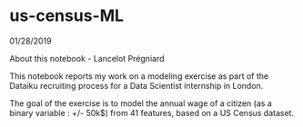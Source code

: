 # us-census-ML

01/28/2019

About this notebook - Lancelot Prégniard

This notebook reports my work on a modeling exercise as part of the Dataiku recruiting process for a Data Scientist internship in London.

The goal of the exercise is to model the annual wage of a citizen (as a binary variable : +/- 50k$) from 41 features, based on a US Census dataset.
